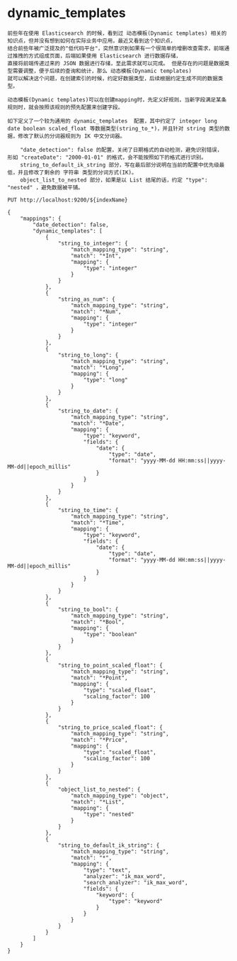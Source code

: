 # dynamic_templates
    前些年在使用 Elasticsearch 的时候，看到过 动态模板(Dynamic templates) 相关的知识点，但并没有想到如何在实际业务中应用，最近又看到这个知识点，
    结合前些年被广泛提及的"低代码平台"，突然意识到如果有一个很简单的增删改查需求，前端通过推拽的方式组成页面，后端如果使用 Elasticsearch 进行数据存储，
    直接将前端传递过来的 JSON 数据进行存储，至此需求就可以完成。 但是存在的问题是数据类型需要调整，便于后续的查询和统计，那么 动态模板(Dynamic templates) 
    就可以解决这个问题，在创建索引的时候，约定好数据类型，后续根据约定生成不同的数据类型。

    动态模板(Dynamic templates)可以在创建mapping时，先定义好规则，当新字段满足某条规则时，就会按照该规则的预先配置来创建字段。

    如下定义了一个较为通用的 dynamic_templates  配置，其中约定了 integer long date boolean scaled_float 等数据类型(string_to_*)，并且针对 string 类型的数据，修改了默认的分词器规则为 IK 中文分词器。

        "date_detection": false 的配置，关闭了日期格式的自动检测，避免识别错误， 形如 "createDate": "2000-01-01" 的格式，会不能按照如下的格式进行识别。
        string_to_default_ik_string 部分，写在最后部分说明在当前的配置中优先级最低，并且修改了剩余的 字符串 类型的分词方式(IK)。
        object_list_to_nested 部分，如果是以 List 结尾的话，约定 "type": "nested" ，避免数据被平铺。 

    PUT http://localhost:9200/${indexName}

    {
        "mappings": {
            "date_detection": false,
            "dynamic_templates": [
                {
                    "string_to_integer": {
                        "match_mapping_type": "string",
                        "match": "*Int",
                        "mapping": {
                            "type": "integer"
                        }
                    }
                },
                {
                    "string_as_num": {
                        "match_mapping_type": "string",
                        "match": "*Num",
                        "mapping": {
                            "type": "integer"
                        }
                    }
                },
                {
                    "string_to_long": {
                        "match_mapping_type": "string",
                        "match": "*Long",
                        "mapping": {
                            "type": "long"
                        }
                    }
                },
                {
                    "string_to_date": {
                        "match_mapping_type": "string",
                        "match": "*Date",
                        "mapping": {
                            "type": "keyword",
                            "fields": {
                                "date": {
                                    "type": "date",
                                    "format": "yyyy-MM-dd HH:mm:ss||yyyy-MM-dd||epoch_millis"
                                }
                            }
                        }
                    }
                },
                {
                    "string_to_time": {
                        "match_mapping_type": "string",
                        "match": "*Time",
                        "mapping": {
                            "type": "keyword",
                            "fields": {
                                "date": {
                                    "type": "date",
                                    "format": "yyyy-MM-dd HH:mm:ss||yyyy-MM-dd||epoch_millis"
                                }
                            }
                        }
                    }
                },
                {
                    "string_to_bool": {
                        "match_mapping_type": "string",
                        "match": "*Bool",
                        "mapping": {
                            "type": "boolean"
                        }
                    }
                },
                {
                    "string_to_point_scaled_float": {
                        "match_mapping_type": "string",
                        "match": "*Point",
                        "mapping": {
                            "type": "scaled_float",
                            "scaling_factor": 100
                        }
                    }
                },
                {
                    "string_to_price_scaled_float": {
                        "match_mapping_type": "string",
                        "match": "*Price",
                        "mapping": {
                            "type": "scaled_float",
                            "scaling_factor": 100
                        }
                    }
                },
                {
                    "object_list_to_nested": {
                        "match_mapping_type": "object",
                        "match": "*List",
                        "mapping": {
                            "type": "nested"
                        }
                    }
                },
                {
                    "string_to_default_ik_string": {
                        "match_mapping_type": "string",
                        "match": "*",
                        "mapping": {
                            "type": "text",
                            "analyzer": "ik_max_word",
                            "search_analyzer": "ik_max_word",
                            "fields": {
                                "keyword": {
                                    "type": "keyword"
                                }
                            }
                        }
                    }
                }
            ]
        }
    }
